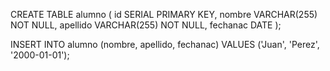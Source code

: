CREATE TABLE alumno (
    id SERIAL PRIMARY KEY,
    nombre VARCHAR(255) NOT NULL,
    apellido VARCHAR(255) NOT NULL,
    fechanac DATE
);

INSERT INTO alumno (nombre, apellido, fechanac) VALUES ('Juan', 'Perez', '2000-01-01');
